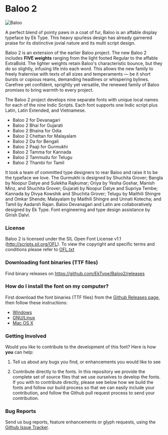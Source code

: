 # Baloo 2
![Baloo](http://rawgit.com/EkType/Baloo2/master/Promotion/Baloo_header.png "Baloo 2")

A perfect blend of pointy paws in a coat of fur, Baloo is an affable display typeface by Ek Type. This heavy spurless design has already garnered praise for its distinctive jovial nature and its multi script design.

Baloo 2 is an extension of the earlier Baloo project. The new Baloo 2 includes **FIVE weights** ranging from the light footed Regular to the affable ExtraBold. The lighter weights retain Baloo's characteristic bounce, but they do so slightly, infusing life into each word. This allows the new family to freely fraternise with texts of all sizes and temperaments — be it short bursts or copious reams, demanding headlines or whispering bylines. Carefree yet confident, sprightly yet versatile, the renewed family of Baloo promises to bring warmth to every project.

The Baloo 2 project develops nine separate fonts with unique local names for each of the nine Indic Scripts. Each font supports one Indic script plus Latin, Latin Extended, and Vietnamese.

- Baloo 2 for Devanagari
- Baloo 2 Bhai for Gujarati
- Baloo 2 Bhaina for Odia
- Baloo 2 Chettan for Malayalam
- Baloo 2 Da for Bengali
- Baloo 2 Paaji for Gurmukhi
- Baloo 2 Tamma for Kannada
- Baloo 2 Tammudu for Telugu
- Baloo 2 Thambi for Tamil

It took a team of committed type designers to rear Baloo and raise it to be the typeface we love. The Gurmukhi is designed by Shuchita Grover; Bangla by Noopur Datye and Sulekha Rajkumar; Oriya by Yesha Goshar, Manish Minz, and Shuchita Grover; Gujarati by Noopur Datye and Supriya Tembe; Kannada by Divya Kowshik and Shuchita Grover; Telugu by Maithili Shingre and Omkar Shende; Malayalam by Maithili Shingre and Unnati Kotecha; and Tamil by Aadarsh Rajan.
Baloo Devanagari and Latin are collaboratively designed by Ek Type. Font engineering and type design assistance by Girish Dalvi.

### License

Baloo 2 is licensed under the SIL Open Font License v1.1 (<http://scripts.sil.org/OFL>). 
To view the copyright and specific terms and conditions please refer to [OFL.txt](https://github.com/EkType/Baloo2/blob/master/OFL.txt)

### Downloading font binaries (TTF files)

Find binary releases on <https://github.com/EkType/Baloo2/releases>

### How do I install the font on my computer?

First download the font binaries (TTF files) from the [Github Releases page](https://github.com/EkType/Baloo2/releases), then follow these instructions:

- [Windows](http://windows.microsoft.com/en-us/windows-vista/install-or-uninstall-fonts)
- [GNU/Linux](http://lmgtfy.com/?q=how+to+install+fonts+in+linux)
- [Mac OS X](http://support.apple.com/kb/HT2509)

### Getting Involved

Would you like to contribute to the development of this font? Here is how **you** can help:

1. Tell us about any bugs you find, or enhancements you would like to see

2. Contribute directly to the fonts. In this repository we provide the complete set of source files that we use ourselves to develop the fonts. If you with to contribute directly, please see below how we build the fonts and follow our build process so that we can easily include your contribution, and follow the Github pull request process to send your contribution. 

### Bug Reports

Send us bug reports, feature enhancements or glyph requests, using the [Github Issue Tracker](https://github.com/EkType/Baloo2/issues/). 


